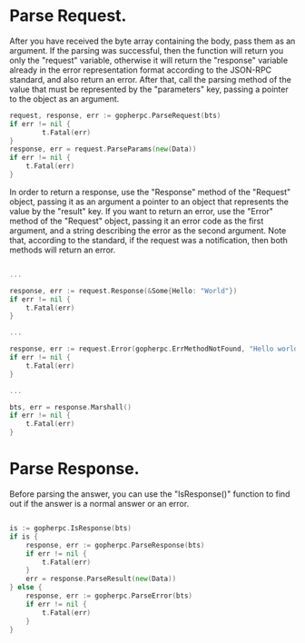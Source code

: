 # Parse Request.

After you have received the byte array containing the body, pass them as an argument. If the parsing was successful, then the function will return you only the "request" variable, otherwise it will return the "response" variable already in the error representation format according to the JSON-RPC standard, and also return an error. After that, call the parsing method of the value that must be represented by the "parameters" key, passing a pointer to the object as an argument.

```go
request, response, err := gopherpc.ParseRequest(bts)    
if err != nil {
		t.Fatal(err)
}
response, err = request.ParseParams(new(Data))
if err != nil {
	t.Fatal(err)
}
```

In order to return a response, use the "Response" method of the "Request" object, passing it as an argument a pointer to an object that represents the value by the "result" key. If you want to return an error, use the "Error" method of the "Request" object, passing it an error code as the first argument, and a string describing the error as the second argument. Note that, according to the standard, if the request was a notification, then both methods will return an error.

```go

...

response, err := request.Response(&Some{Hello: "World"})
if err != nil {
	t.Fatal(err)
}

...

response, err := request.Error(gopherpc.ErrMethodNotFound, "Hello world")
if err != nil {
	t.Fatal(err)
}

...

bts, err = response.Marshall()
if err != nil {
	t.Fatal(err)
}
```

# Parse Response.

Before parsing the answer, you can use the "IsResponse()" function to find out if the answer is a normal answer or an error.

```go

is := gopherpc.IsResponse(bts)
if is {
	response, err := gopherpc.ParseResponse(bts)
	if err != nil {
		t.Fatal(err)
	}
	err = response.ParseResult(new(Data))
} else {
	response, err := gopherpc.ParseError(bts)
	if err != nil {
		t.Fatal(err)
	}
}
```
